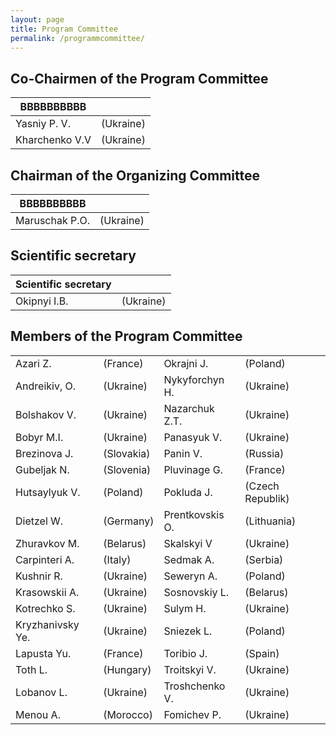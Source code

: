 ```yaml
---
layout: page
title: Program Committee
permalink: /programmcommittee/
---
```


## Co-Chairmen of the Program Committee ##

| BBBBBBBBBB |  |
| ------ | ----------- |
| Yasniy P. V. | (Ukraine) |
| Kharchenko V.V | (Ukraine) |

## Chairman of the Organizing Committee ##

| BBBBBBBBBB |  |
| ------ | ----------- |
| Maruschak P.O. | (Ukraine) |

## Scientific secretary ##

|Scientific secretary  |  |
| ------ | ----------- |
| Okipnyi I.B. | (Ukraine) |

## Members of the Program Committee ##

|  |  |  |  |
| ------ | ----------- | ------ | ----------- |
|  Azari Z. | (France) | Okrajni J. | (Poland) |
| Andreikiv, O. | (Ukraine) | Nykyforchyn H. | (Ukraine) |
| Bolshakov V. | (Ukraine) | Nazarchuk Z.T. | (Ukraine) |
| Bobyr M.I. | (Ukraine) | Panasyuk V. |	(Ukraine) |
| Brezinova J. | (Slovakia) | Panin V. |	(Russia) | 
| Gubeljak N. | (Slovenia) | Pluvinage G.| (France) |
| Hutsaylyuk V.| (Poland) | Pokluda J. | (Czech Republik) |
| Dietzel W. | (Germany) | Prentkovskis O. | (Lithuania) |
| Zhuravkov М. | (Belarus) | Skalskyi V | (Ukraine) |
| Carpinteri A. | (Italy) | Sedmak A. | (Serbia) |
| Kushnir R. | (Ukraine) | Seweryn A. | (Poland) | 
| Krasowskii A. | (Ukraine) | Sosnovskiy L. | (Belarus) |
| Kotrechko S. | (Ukraine) | Sulym H. | (Ukraine) |
| Kryzhanivsky Ye. | (Ukraine) | Sniezek L. | (Poland) |
| Lapusta Yu. | (France) | Toribio J. | (Spain) |
| Toth L. | (Hungary) | Troitskyi V. | (Ukraine) |
| Lobanov L. | (Ukraine) | Troshchenko V. | (Ukraine) |
| Menou A. | (Morocco) | Fomichev P. | (Ukraine) |

